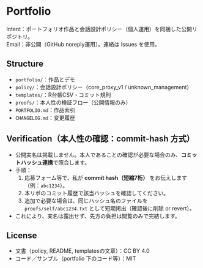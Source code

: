 # Portfolio

Intent：ポートフォリオ作品と会話設計ポリシー（個人運用）を同梱した公開リポジトリ。  
Email：非公開（GitHub noreply運用）。連絡は Issues を使用。

## Structure
- `portfolio/`：作品とデモ
- `policy/`：会話設計ポリシー（core_proxy_v1 / unknown_management）
- `templates/`：R台帳CSV・コミット規則
- `proofs/`：本人性の検証フロー（公開情報のみ）
- `PORTFOLIO.md`：作品索引
- `CHANGELOG.md`：変更履歴

## Verification（本人性の確認：commit-hash 方式）
- 公開実名は掲載しません。本人であることの確認が必要な場合のみ、**コミットハッシュ連携**で照合します。
- 手順：
  1) 応募フォーム等で、私が **commit hash（短縮7桁）** をお伝えします（例：`abc1234`）。
  2) 本リポのコミット履歴で該当ハッシュを確認してください。
  3) 追加で必要な場合は、同じハッシュ名のファイルを `proofs/self/abc1234.txt` として短期掲出（確認後に削除 or revert）。
- これにより、実名は露出せず、先方の負担は閲覧のみで完結します。

## License
- 文書（policy, README, templatesの文章）：CC BY 4.0
- コード／サンプル（portfolio 下のコード等）：MIT
